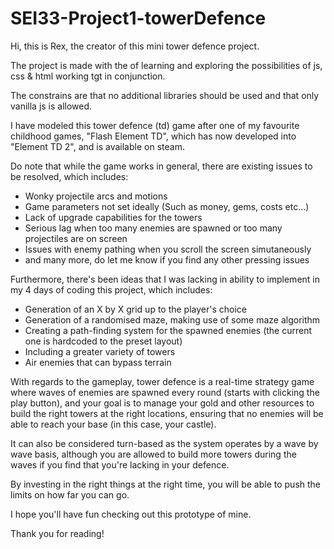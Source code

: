 # SEI33-Project1-towerDefence

Hi, this is Rex, the creator of this mini tower defence project.

The project is made with the of learning and exploring the possibilities of js, css & html working tgt in conjunction.

The constrains are that no additional libraries should be used and that only vanilla js is allowed.

I have modeled this tower defence (td) game after one of my favourite childhood games, "Flash Element TD", which has now developed into "Element TD 2", and is available on steam.

Do note that while the game works in general, there are existing issues to be resolved, which includes:
- Wonky projectile arcs and motions
- Game parameters not set ideally (Such as money, gems, costs etc...)
- Lack of upgrade capabilities for the towers
- Serious lag when too many enemies are spawned or too many projectiles are on screen
- Issues with enemy pathing when you scroll the screen simutaneously
- and many more, do let me know if you find any other pressing issues


Furthermore, there's been ideas that I was lacking in ability to implement in my 4 days of coding this project, which includes:
- Generation of an X by X grid up to the player's choice
- Generation of a randomised maze, making use of some maze algorithm
- Creating a path-finding system for the spawned enemies (the current one is hardcoded to the preset layout)
- Including a greater variety of towers
- Air enemies that can bypass terrain

With regards to the gameplay, tower defence is a real-time strategy game where waves of enemies are spawned every round (starts with clicking the play button), and your goal is to manage your gold and other resources to build the right towers at the right locations, ensuring that no enemies will be able to reach your base (in this case, your castle).

It can also be considered turn-based as the system operates by a wave by wave basis, although you are allowed to build more towers during the waves if you find that you're lacking in your defence.

By investing in the right things at the right time, you will be able to push the limits on how far you can go.

I hope you'll have fun checking out this prototype of mine.

Thank you for reading!
